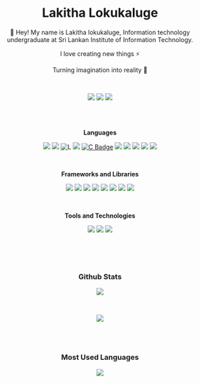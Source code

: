
<div align="center">

# Lakitha Lokukaluge

👋 Hey! My name is Lakitha lokukaluge, Information technology undergraduate at Sri Lankan Institute of Information Technology.
<p align="center">I love creating new things ⚡</p>
<p align="center">Turning imagination into reality 🚀</p>
<br>

![](https://img.shields.io/badge/LinkedIn-0072B1?style=for-the-badge&logo=Linkedin&logoColor=white&link=https://www.linkedin.com/in/lakitha-lokukaluge-2b5754215)
![](https://img.shields.io/badge/Instagram-E4405F?style=for-the-badge&logo=Instagram&logoColor=white&link=https://instagram.com/lakiii04)
![](https://img.shields.io/badge/Gmail-DB4437?style=for-the-badge&logo=Gmail&logoColor=white&link=https://mail.google.com/mail/?view=cm&fs=1&to=lakithadilshan08@gmail.com)



<br>
<br>

**Languages**
<br>

![](https://img.shields.io/badge/JavaScript-F7DF1E?style=for-the-badge&logo=javascript&logoColor=black)
![](https://img.shields.io/badge/Typescript-0072b1?style=for-the-badge&logo=Typescript&logoColor=white)
![L](https://img.shields.io/badge/HTML-E34F26?style=for-the-badge&logo=html5&logoColor=white)
![](https://img.shields.io/badge/CSS-833ab4?style=for-the-badge&logo=css3&logoColor=white)
[![C Badge](https://img.shields.io/badge/-C-00599C?style=for-the-badge&labelColor=black&logo=c&logoColor=00599C)](#)
![](https://img.shields.io/badge/Java-db4437?style=for-the-badge&logo=openjdk&logoColor=white)
![](https://img.shields.io/badge/Kotlin-6f2da8?style=for-the-badge&logo=Kotlin&logoColor=white)
![](https://img.shields.io/badge/MySQL-323232?style=for-the-badge&logo=mysql&logoColor=white)
![](https://img.shields.io/badge/PHP-777bb4?style=for-the-badge&logo=php&logoColor=white)
![](https://img.shields.io/badge/Python-3776ab?style=for-the-badge&logo=python&logoColor=white)

<br>

**Frameworks and Libraries**
<br>

![](https://img.shields.io/badge/React-20232A?style=for-the-badge&logo=react&logoColor=61DAFB)
![](https://img.shields.io/badge/Express.js-404D59?style=for-the-badge)
![](https://img.shields.io/badge/Node.js-43853D?style=for-the-badge&logo=node.js&logoColor=white)
![](https://img.shields.io/badge/Material--UI-0081CB?style=for-the-badge&logo=material-ui&logoColor=white)
![](https://img.shields.io/badge/Tailwind_CSS-38B2AC?style=for-the-badge&logo=tailwind-css&logoColor=white)
![](https://img.shields.io/badge/Bootstrap-563D7C?style=for-the-badge&logo=bootstrap&logoColor=white)
![](https://img.shields.io/badge/MongoDB-4EA94B?style=for-the-badge&logo=mongodb&logoColor=white)
![](https://img.shields.io/badge/Redux-593D88?style=for-the-badge&logo=redux&logoColor=white)

<br>

**Tools and Technologies**
<br>

![](https://img.shields.io/badge/Azure-0089D6?style=for-the-badge&logo=microsoft-azure&logoColor=white)
![](https://img.shields.io/badge/Figma-F24E1E?style=for-the-badge&logo=figma&logoColor=white)
![](https://img.shields.io/badge/VS_Code-0078D4?style=for-the-badge&logo=visual%20studio%20code&logoColor=white)

<br>
<br>
<br>

### Github Stats

![](https://streak-stats.demolab.com?user=Lakitha04&theme=transparent&hide_border=true&mode=weekly)

<br>

![](https://github-readme-stats.vercel.app/api?username=Lakitha04&layout=donut&theme=transparent&hide_border=true&text_color=2f80ed&hide_title=true)

<br>
<br>

### Most Used Languages

![](https://github-readme-stats.vercel.app/api/top-langs?username=Lakitha04&layout=donut&theme=transparent&hide_border=true&text_color=2f80ed&hide_title=true)



<br>
<br>

</div>
